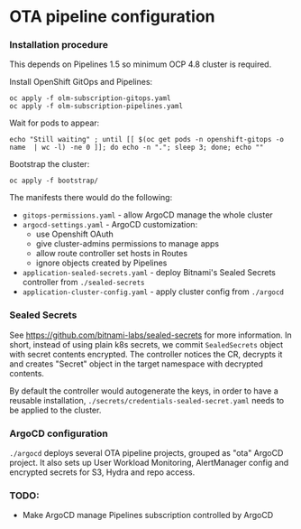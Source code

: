 # OTA pipeline configuration

### Installation procedure

This depends on Pipelines 1.5 so minimum OCP 4.8 cluster is required.

Install OpenShift GitOps and Pipelines:
```
oc apply -f olm-subscription-gitops.yaml
oc apply -f olm-subscription-pipelines.yaml
```

Wait for pods to appear:
```
echo "Still waiting" ; until [[ $(oc get pods -n openshift-gitops -o name  | wc -l) -ne 0 ]]; do echo -n "."; sleep 3; done; echo ""
```

Bootstrap the cluster:
```
oc apply -f bootstrap/
```

The manifests there would do the following:
* `gitops-permissions.yaml` - allow ArgoCD manage the whole cluster
* `argocd-settings.yaml` - ArgoCD customization:
  * use Openshift OAuth
  * give cluster-admins permissions to manage apps
  * allow route controller set hosts in Routes
  * ignore objects created by Pipelines
* `application-sealed-secrets.yaml` - deploy Bitnami's Sealed Secrets controller from `./sealed-secrets`
* `application-cluster-config.yaml` - apply cluster config from `./argocd`

### Sealed Secrets

See https://github.com/bitnami-labs/sealed-secrets for more information. In short, instead of using
plain k8s secrets, we commit `SealedSecrets` object with secret contents encrypted. The controller notices the CR, decrypts it and creates "Secret" object in the target namespace with decrypted contents.

By default the controller would autogenerate the keys, in order to have a reusable installation, `./secrets/credentials-sealed-secret.yaml` needs to be applied to the cluster.

### ArgoCD configuration

`./argocd` deploys several OTA pipeline projects, grouped as "ota" ArgoCD project. It also sets up User Workload Monitoring, AlertManager config and encrypted secrets for S3, Hydra and repo access.

### TODO:

* Make ArgoCD manage Pipelines subscription controlled by ArgoCD
